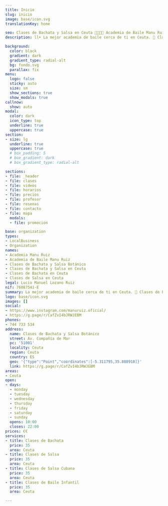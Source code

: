 ```yaml
---
title: Inicio
slug: inicio
image: base/icon.svg
translationKey: home

seo: Clases de Bachata y Salsa en Ceuta 💃🏻🕺🏻 Academia de Baile Manu Ruiz
description: ll➤ La mejor academia de baile cerca de ti en Ceuta. 🪇 Clases de bachata, salsa en línea y cubana. ¡Para todos los niveles, adultos y niños! ☎️ 744 733 534

background:
  color: black
  gradient: dark
  gradient_type: radial-alt
  bg: fondo.svg
  parallax: fix
menu:
  logo: false
  sticky: auto
  size: sm
  show_sections: true
  show_modals: true
callnow:
  show: auto
modal:
  color: dark
  icon_type: top
  underline: true
  uppercase: true
section:
- size: lg
  underline: true
  uppercase: true
  # box_padding: 5
  # box_gradient: dark
  # box_gradient_type: radial-alt

sections:
- file: _header
- file: clases
- file: videos
- file: horarios
- file: precios
- file: profesor
- file: resenas
- file: contacto
- file: mapa
  modals:
  - file: promocion

base: organization
types:
- LocalBusiness
- Organization
names:
- Academia Manu Ruiz
- Academia de Baile Manu Ruiz
- Clases de Bachata y Salsa Botánico
- Clases de Bachata y Salsa en Ceuta
- Clases de Bachata en Ceuta
- Clases de Salsa en Ceuta
legal: Lucio Manuel Lozano Ruiz
nif: 76087541-E
summary: La mejor academia de baile cerca de ti en Ceuta. 🪇 Clases de bachata, salsa en línea y cubana. ¡Para todos los niveles, adultos y niños!
logo: base/icon.svg
images: []
social:
- https://www.instagram.com/manuruiz.oficial/
- https://g.page/r/CafZvI4bJRWJEBM
phones:
- 744 733 534
address:
  name: Clases de Bachata y Salsa Botánico
  street: Av. Compañía de Mar
  pc: '51001'
  locality: Ceuta
  region: Ceuta
  country: ES
  geo: '{"type":"Point","coordinates":[-5.311795,35.888918]}'
  link: https://g.page/r/CafZvI4bJRWJEBM
areas:
- Ceuta
open:
- days:
  - monday
  - tuesday
  - wednesday
  - thursday
  - friday
  - saturday
  - sunday
  opens: 10:00
  closes: 22:00
prices: €€
services:
- title: Clases de Bachata
  price: 35
  area: Ceuta
- title: Clases de Salsa
  price: 35
  area: Ceuta
- title: Clases de Salsa Cubana
  price: 35
  area: Ceuta
- title: Clases de Baile Infantil
  price: 35
  area: Ceuta

---
```

